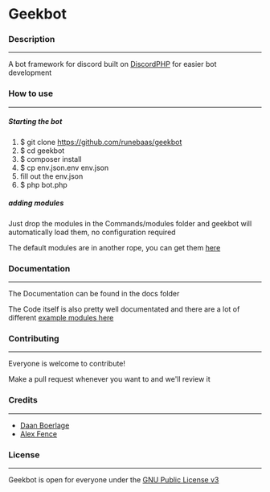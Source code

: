 # Geekbot

### Description

----------------

A bot framework for discord built on [DiscordPHP](https://github.com/teamreflex/DiscordPHP) for easier bot development

### How to use

----------------

##### Starting the bot

1. $ git clone https://github.com/runebaas/geekbot 
2. $ cd geekbot
3. $ composer install
4. $ cp env.json.env env.json
5. fill out the env.json
6. $ php bot.php

##### adding modules

Just drop the modules in the Commands/modules folder and geekbot will automatically load them, no configuration required

The default modules are in another rope, you can get them [here](https://github.com/runebaas/Geekbot-Modules)

### Documentation

----------------

The Documentation can be found in the docs folder

The Code itself is also pretty well documentated and there are a lot
of different [example modules here](https://github.com/runebaas/Geekbot-Modules)

### Contributing

----------------

Everyone is welcome to contribute!

Make a pull request whenever you want to and we'll review it

### Credits

----------------

* [Daan Boerlage](https://github.com/runebaas)
* [Alex Fence](https://github.com/AlexFence)

### License

----------------

Geekbot is open for everyone under the [GNU Public License v3](http://www.gnu.org/licenses/gpl-3.0.html)